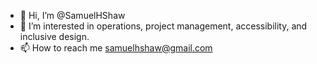 - 👋 Hi, I’m @SamuelHShaw
- 👀 I’m interested in operations, project management, accessibility, and inclusive design.
- 📫 How to reach me samuelhshaw@gmail.com

<!---
SamuelHShaw/SamuelHShaw is a ✨ special ✨ repository because its `README.md` (this file) appears on your GitHub profile.
You can click the Preview link to take a look at your changes.
--->
